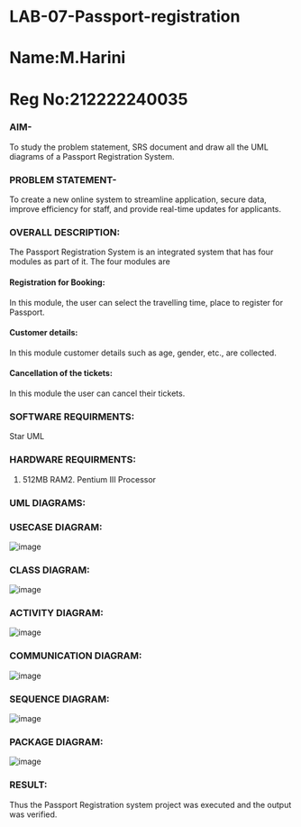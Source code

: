 # LAB-07-Passport-registration
# Name:M.Harini
# Reg No:212222240035

### AIM-
To study the problem statement, SRS document and draw all the UML diagrams of a
Passport Registration System.

### PROBLEM STATEMENT-
To create a new online system to streamline application, secure data, improve efficiency for staff, and provide real-time updates for applicants.

### OVERALL DESCRIPTION:
The Passport Registration System is an integrated system that has four modules as part of
it. The four modules are
#### Registration for Booking:
In this module, the user can select the travelling time, place to register for Passport.
#### Customer details:
In this module customer details such as age, gender, etc., are collected.
#### Cancellation of the tickets:
In this module the user can cancel their tickets.
### SOFTWARE REQUIRMENTS:
Star UML
### HARDWARE REQUIRMENTS:
1. 512MB RAM2. Pentium III Processor

### UML DIAGRAMS:
### USECASE DIAGRAM:
![image](https://github.com/user-attachments/assets/2f814132-b5f2-4c34-9919-de8350b567dc)

### CLASS DIAGRAM:

![image](https://github.com/user-attachments/assets/c6c78359-7198-47ad-af03-8ac199499a46)

### ACTIVITY DIAGRAM:

![image](https://github.com/user-attachments/assets/a1340eab-5155-4eba-aa44-9754c7b78318)

### COMMUNICATION DIAGRAM:

![image](https://github.com/user-attachments/assets/cd265ddf-b58d-4e60-963a-cbd4b029d2fa)

### SEQUENCE DIAGRAM:

![image](https://github.com/user-attachments/assets/57206564-de73-4c6a-821a-38347c44d530)

### PACKAGE DIAGRAM:

![image](https://github.com/user-attachments/assets/27f55451-2e74-470a-9f35-299ba4adb1c5)












### RESULT:
Thus the Passport Registration system project was executed and the output was verified.
